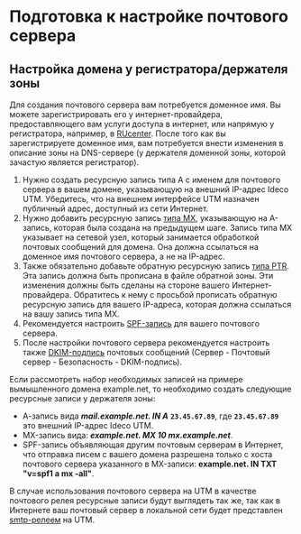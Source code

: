 # Подготовка к настройке почтового сервера

## Настройка домена у регистратора/держателя зоны

Для создания почтового сервера вам потребуется доменное имя. Вы можете зарегистрировать его у интернет-провайдера, предоставляющего вам услуги доступа в интернет, или напрямую у регистратора, например, в [RUcenter](http://nic.ru/). После того как вы зарегистрируете доменное имя, вам потребуется внести изменения в описание зоны на DNS-сервере \(у держателя доменной зоны, которой зачастую является регистратор\).

1. Нужно создать ресурсную запись типа А с именем для почтового сервера в вашем домене, указывающую на внешний IP-адрес Ideco UTM. Убедитесь, что на внешнем интерфейсе UTM назначен публичный адрес, доступный из сети Интернет.
2. Нужно добавить ресурсную запись [типа MX](https://ru.wikipedia.org/wiki/%D0%97%D0%B0%D0%BF%D0%B8%D1%81%D1%8C_MX), указывающую на A-запись, которая была создана на предыдущем шаге. Запись типа MX указывает на сетевой узел, который занимается обработкой почтовых сообщений для домена. Она должна ссылаться на доменное имя почтового сервера, а не на IP-адрес.
3. Также обязательно добавьте обратную ресурсную запись [типа PTR](https://ru.wikipedia.org/wiki/%D0%9E%D0%B1%D1%80%D0%B0%D1%82%D0%BD%D1%8B%D0%B9_%D0%B7%D0%B0%D0%BF%D1%80%D0%BE%D1%81_DNS). Эта запись должна быть прописана в файле обратной зоны. Эти изменения должны быть сделаны на стороне вашего Интернет-провайдера. Обратитесь к нему с просьбой прописать обратную ресурсную запись для вашего IP-адреса, которая должна ссылаться на вашу запись типа MX.
4. Рекомендуется настроить [SPF-запись](https://www.reg.ru/support/pochta_general/pochta-reg-ru/nastroyka-spf-ptr-i-dkim-zapisey/kak-nastroit-spf-zapis) для вашего почтового сервера.
5. После настройки почтового сервера рекомендуется настроить также [DKIM-подпись](https://ru.wikipedia.org/wiki/DomainKeys_Identified_Mail) почтовых сообщений \(Сервер - Почтовый сервер - Безопасность - DKIM-подпись\).

Если рассмотреть набор необходимых записей на примере вымышленного домена example.net, то необходимо создать следующие ресурсные записи у держателя зоны:

* А-запись вида _**mail.example.net. IN A**_ **`23.45.67.89`**, где **`23.45.67.89`** это внешний IP-адрес Ideco UTM.
* MX-запись вида: _**example.net. MX 10 mx.example.net**_.
* SPF-запись объявляющая другим почтовым серверам в Интернет, что отправка писем с вашего домена разрешена только с хоста почтового сервера указанного в MX-записи: **example.net. IN TXT "v=spf1 a mx -all"**. 

В случае использования почтового сервера на UTM в качестве почтового релея ресурсные записи будут выглядеть так же, так как в Интернете ваш почтовый сервер в локальной сети будет представлен [smtp-релеем](../../publikaciya_resursov/nastroika_pochtovogo_releya_dlya_publikacii_servera_v_lokalnoi_seti.md) на UTM.

